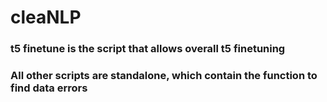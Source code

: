 # cleaNLP

### t5 finetune is the script that allows overall t5 finetuning
### All other scripts are standalone, which contain the function to find data errors
